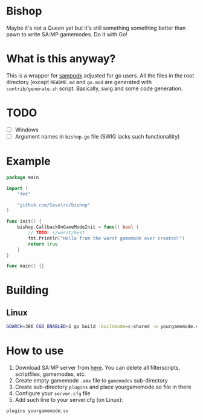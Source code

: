 # Bishop
Maybe it's not a Queen yet but it's still something something better than pawn to write SA:MP gamemodes. Do it with Go!

# What is this anyway?
This is a wrapper for [sampgdk](https://github.com/Zeex/sampgdk) adjusted for go users.
All the files in the root directory (except `README.md` and `go.mod` are generated with `contrib/generate.sh` script.
Basically, swig and some code generation.

# TODO
- [ ] Windows
- [ ] Argument names in `bishop.go` file (SWIG lacks such functionallity)

# Example
``` go
package main

import (
	"fmt"

	"github.com/Savolro/bishop"
)

func init() {
	bishop.CallbackOnGameModeInit = func() bool {
		// TODO: s/worst/best
		fmt.Println("Hello from the worst gamemode ever created!")
		return true
	}
}

func main() {}
```

# Building
## Linux

``` sh
GOARCH=386 CGO_ENABLED=1 go build -buildmode=c-shared -o yourgamemode.so
```

# How to use
1. Download SA:MP server from [here](https://www.sa-mp.com/download.php). You can delete all filterscripts, scriptfiles, gamemodes, etc.
1. Create empty gamemode `.amx` file to `gamemodes` sub-directory
1. Create sub-directory `plugins` and place yourgamemode.so file in there
1. Configure your `server.cfg` file
1. Add such line to your server.cfg (on Linux):
```
plugins yourgamemode.so
```

